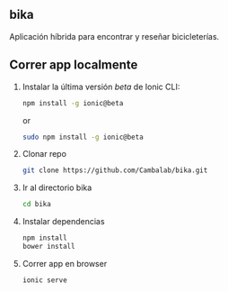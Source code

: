 ## bika
Aplicación híbrida para encontrar y reseñar bicicleterías.

## Correr app localmente

1. Instalar la última versión *beta* de Ionic CLI:
    ```sh
    npm install -g ionic@beta
    ```
    or
    ```sh
    sudo npm install -g ionic@beta
    ```

1. Clonar repo
    ```sh
    git clone https://github.com/Cambalab/bika.git
    ```

1. Ir al directorio bika
    ```sh
    cd bika
    ```

1. Instalar dependencias
    ```sh
    npm install
    bower install
    ```

1. Correr app en browser
    ```sh
    ionic serve
    ```
